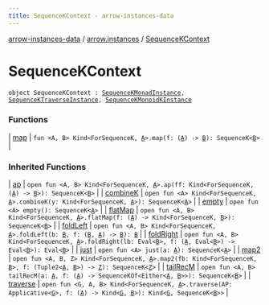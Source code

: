 ```yaml
---
title: SequenceKContext - arrow-instances-data
---
```


[arrow-instances-data](../../index.html) / [arrow.instances](../index.html) / [SequenceKContext](./index.html)

# SequenceKContext

`object SequenceKContext : `[`SequenceKMonadInstance`](../-sequence-k-monad-instance/index.html)`, `[`SequenceKTraverseInstance`](../-sequence-k-traverse-instance/index.html)`, `[`SequenceKMonoidKInstance`](../-sequence-k-monoid-k-instance/index.html)

### Functions

| [map](map.html) | `fun <A, B> Kind<ForSequenceK, `[`A`](map.html#A)`>.map(f: (`[`A`](map.html#A)`) -> `[`B`](map.html#B)`): SequenceK<`[`B`](map.html#B)`>` |

### Inherited Functions

| [ap](../-sequence-k-monad-instance/ap.html) | `open fun <A, B> Kind<ForSequenceK, `[`A`](../-sequence-k-monad-instance/ap.html#A)`>.ap(ff: Kind<ForSequenceK, (`[`A`](../-sequence-k-monad-instance/ap.html#A)`) -> `[`B`](../-sequence-k-monad-instance/ap.html#B)`>): SequenceK<`[`B`](../-sequence-k-monad-instance/ap.html#B)`>` |
| [combineK](../-sequence-k-monoid-k-instance/combine-k.html) | `open fun <A> Kind<ForSequenceK, `[`A`](../-sequence-k-monoid-k-instance/combine-k.html#A)`>.combineK(y: Kind<ForSequenceK, `[`A`](../-sequence-k-monoid-k-instance/combine-k.html#A)`>): SequenceK<`[`A`](../-sequence-k-monoid-k-instance/combine-k.html#A)`>` |
| [empty](../-sequence-k-monoid-k-instance/empty.html) | `open fun <A> empty(): SequenceK<`[`A`](../-sequence-k-monoid-k-instance/empty.html#A)`>` |
| [flatMap](../-sequence-k-monad-instance/flat-map.html) | `open fun <A, B> Kind<ForSequenceK, `[`A`](../-sequence-k-monad-instance/flat-map.html#A)`>.flatMap(f: (`[`A`](../-sequence-k-monad-instance/flat-map.html#A)`) -> Kind<ForSequenceK, `[`B`](../-sequence-k-monad-instance/flat-map.html#B)`>): SequenceK<`[`B`](../-sequence-k-monad-instance/flat-map.html#B)`>` |
| [foldLeft](../-sequence-k-traverse-instance/fold-left.html) | `open fun <A, B> Kind<ForSequenceK, `[`A`](../-sequence-k-traverse-instance/fold-left.html#A)`>.foldLeft(b: `[`B`](../-sequence-k-traverse-instance/fold-left.html#B)`, f: (`[`B`](../-sequence-k-traverse-instance/fold-left.html#B)`, `[`A`](../-sequence-k-traverse-instance/fold-left.html#A)`) -> `[`B`](../-sequence-k-traverse-instance/fold-left.html#B)`): `[`B`](../-sequence-k-traverse-instance/fold-left.html#B) |
| [foldRight](../-sequence-k-traverse-instance/fold-right.html) | `open fun <A, B> Kind<ForSequenceK, `[`A`](../-sequence-k-traverse-instance/fold-right.html#A)`>.foldRight(lb: Eval<`[`B`](../-sequence-k-traverse-instance/fold-right.html#B)`>, f: (`[`A`](../-sequence-k-traverse-instance/fold-right.html#A)`, Eval<`[`B`](../-sequence-k-traverse-instance/fold-right.html#B)`>) -> Eval<`[`B`](../-sequence-k-traverse-instance/fold-right.html#B)`>): Eval<`[`B`](../-sequence-k-traverse-instance/fold-right.html#B)`>` |
| [just](../-sequence-k-monad-instance/just.html) | `open fun <A> just(a: `[`A`](../-sequence-k-monad-instance/just.html#A)`): SequenceK<`[`A`](../-sequence-k-monad-instance/just.html#A)`>` |
| [map2](../-sequence-k-monad-instance/map2.html) | `open fun <A, B, Z> Kind<ForSequenceK, `[`A`](../-sequence-k-monad-instance/map2.html#A)`>.map2(fb: Kind<ForSequenceK, `[`B`](../-sequence-k-monad-instance/map2.html#B)`>, f: (Tuple2<`[`A`](../-sequence-k-monad-instance/map2.html#A)`, `[`B`](../-sequence-k-monad-instance/map2.html#B)`>) -> `[`Z`](../-sequence-k-monad-instance/map2.html#Z)`): SequenceK<`[`Z`](../-sequence-k-monad-instance/map2.html#Z)`>` |
| [tailRecM](../-sequence-k-monad-instance/tail-rec-m.html) | `open fun <A, B> tailRecM(a: `[`A`](../-sequence-k-monad-instance/tail-rec-m.html#A)`, f: (`[`A`](../-sequence-k-monad-instance/tail-rec-m.html#A)`) -> SequenceKOf<Either<`[`A`](../-sequence-k-monad-instance/tail-rec-m.html#A)`, `[`B`](../-sequence-k-monad-instance/tail-rec-m.html#B)`>>): SequenceK<`[`B`](../-sequence-k-monad-instance/tail-rec-m.html#B)`>` |
| [traverse](../-sequence-k-traverse-instance/traverse.html) | `open fun <G, A, B> Kind<ForSequenceK, `[`A`](../-sequence-k-traverse-instance/traverse.html#A)`>.traverse(AP: Applicative<`[`G`](../-sequence-k-traverse-instance/traverse.html#G)`>, f: (`[`A`](../-sequence-k-traverse-instance/traverse.html#A)`) -> Kind<`[`G`](../-sequence-k-traverse-instance/traverse.html#G)`, `[`B`](../-sequence-k-traverse-instance/traverse.html#B)`>): Kind<`[`G`](../-sequence-k-traverse-instance/traverse.html#G)`, SequenceK<`[`B`](../-sequence-k-traverse-instance/traverse.html#B)`>>` |

